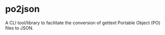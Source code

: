 # po2json
A CLI tool/library to facilitate the conversion of gettext Portable Object (PO) files to JSON.
